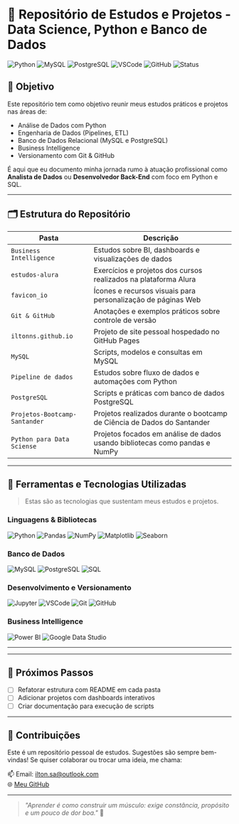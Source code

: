 # 🧠 Repositório de Estudos e Projetos - Data Science, Python e Banco de Dados

![Python](https://img.shields.io/badge/Python-3.11-blue?logo=python)
![MySQL](https://img.shields.io/badge/MySQL-005C84?logo=mysql&logoColor=white)
![PostgreSQL](https://img.shields.io/badge/PostgreSQL-316192?logo=postgresql&logoColor=white)
![VSCode](https://img.shields.io/badge/Code%20Editor-VSCode-blue?logo=visualstudiocode)
![GitHub](https://img.shields.io/badge/GitHub-100000?logo=github&logoColor=white)
![Status](https://img.shields.io/badge/Status-Em%20Desenvolvimento-yellow)

## 🎯 Objetivo

Este repositório tem como objetivo reunir meus estudos práticos e projetos nas áreas de:

- Análise de Dados com Python
- Engenharia de Dados (Pipelines, ETL)
- Banco de Dados Relacional (MySQL e PostgreSQL)
- Business Intelligence
- Versionamento com Git & GitHub

É aqui que eu documento minha jornada rumo à atuação profissional como **Analista de Dados** ou **Desenvolvedor Back-End** com foco em Python e SQL.

---

## 🗂 Estrutura do Repositório

| Pasta                          | Descrição                                                                 |
|-------------------------------|---------------------------------------------------------------------------|
| `Business Intelligence`       | Estudos sobre BI, dashboards e visualizações de dados                     |
| `estudos-alura`               | Exercícios e projetos dos cursos realizados na plataforma Alura          |
| `favicon_io`                  | Ícones e recursos visuais para personalização de páginas Web             |
| `Git & GitHub`                | Anotações e exemplos práticos sobre controle de versão                    |
| `iltonns.github.io`           | Projeto de site pessoal hospedado no GitHub Pages                         |
| `MySQL`                       | Scripts, modelos e consultas em MySQL                                     |
| `Pipeline de dados`           | Estudos sobre fluxo de dados e automações com Python                      |
| `PostgreSQL`                  | Scripts e práticas com banco de dados PostgreSQL                          |
| `Projetos-Bootcamp-Santander` | Projetos realizados durante o bootcamp de Ciência de Dados do Santander  |
| `Python para Data Sciense`    | Projetos focados em análise de dados usando bibliotecas como pandas e NumPy|

---

## 🧰 Ferramentas e Tecnologias Utilizadas

> Estas são as tecnologias que sustentam meus estudos e projetos.

### Linguagens & Bibliotecas

![Python](https://img.shields.io/badge/Python-3.11-blue?logo=python&logoColor=white)
![Pandas](https://img.shields.io/badge/Pandas-150458?logo=pandas&logoColor=white)
![NumPy](https://img.shields.io/badge/NumPy-013243?logo=numpy&logoColor=white)
![Matplotlib](https://img.shields.io/badge/Matplotlib-3B4D89?logo=python&logoColor=white)
![Seaborn](https://img.shields.io/badge/Seaborn-3776AB?logo=python&logoColor=white)

### Banco de Dados

![MySQL](https://img.shields.io/badge/MySQL-005C84?logo=mysql&logoColor=white)
![PostgreSQL](https://img.shields.io/badge/PostgreSQL-316192?logo=postgresql&logoColor=white)
![SQL](https://img.shields.io/badge/SQL-ffca28?logo=sqlite&logoColor=black)

### Desenvolvimento e Versionamento

![Jupyter](https://img.shields.io/badge/Jupyter-F37626?logo=jupyter&logoColor=white)
![VSCode](https://img.shields.io/badge/VS%20Code-007ACC?logo=visualstudiocode&logoColor=white)
![Git](https://img.shields.io/badge/Git-F05032?logo=git&logoColor=white)
![GitHub](https://img.shields.io/badge/GitHub-181717?logo=github&logoColor=white)

### Business Intelligence

![Power BI](https://img.shields.io/badge/Power%20BI-F2C811?logo=powerbi&logoColor=black)
![Google Data Studio](https://img.shields.io/badge/Looker%20Studio-4285F4?logo=googleanalytics&logoColor=white)

---


---

## 🚀 Próximos Passos

- [ ] Refatorar estrutura com README em cada pasta
- [ ] Adicionar projetos com dashboards interativos
- [ ] Criar documentação para execução de scripts

---

## 🤝 Contribuições

Este é um repositório pessoal de estudos. Sugestões são sempre bem-vindas! Se quiser colaborar ou trocar uma ideia, me chama:

📫 Email: ilton.sa@outlook.com   
🌐 [Meu GitHub](https://github.com/iltonns)

---

> _"Aprender é como construir um músculo: exige constância, propósito e um pouco de dor boa."_ 💪


